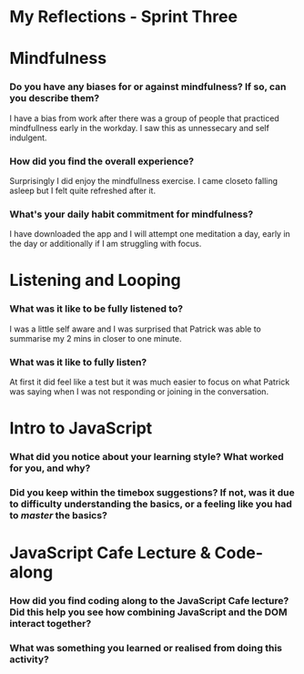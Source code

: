 # My Reflections - Sprint Three

# Mindfulness 

### Do you have any biases for or against mindfulness? If so, can you describe them?

I have a bias from work after there was a group of people that practiced mindfullness early in the workday.  I saw this as unnessecary and self indulgent.

### How did you find the overall experience? 

Surprisingly I did enjoy the mindfullness exercise.  I came closeto falling asleep but I felt quite refreshed after it.

### What's your daily habit commitment for mindfulness? 
    
I have downloaded the app and I will attempt one meditation a day, early in the day or additionally if I am struggling with focus.



# Listening and Looping 

### What was it like to be fully listened to? 

I was a little self aware and I was surprised that Patrick was able to summarise my 2 mins in closer to one minute.

### What was it like to fully listen?

At first it did feel like a test but it was much easier to focus on what Patrick was saying when I was not responding or joining in the conversation.    




# Intro to JavaScript

### What did you notice about your learning style? What worked for you, and why?



### Did you keep within the timebox suggestions? If not, was it due to difficulty understanding the basics, or a feeling like you had to _master_ the basics?






# JavaScript Cafe Lecture & Code-along

### How did you find coding along to the JavaScript Cafe lecture? Did this help you see how combining JavaScript and the DOM interact together?



### What was something you learned or realised from doing this activity?




